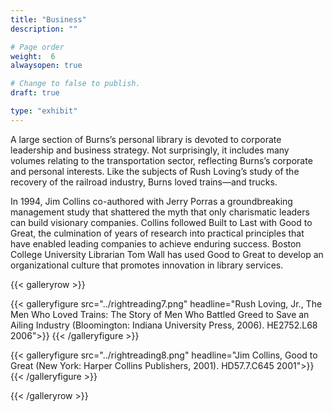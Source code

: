 ```yaml
---
title: "Business"
description: ""

# Page order
weight:  6
alwaysopen: true

# Change to false to publish.
draft: true

type: "exhibit"
---
```

A large section of Burns’s personal library is devoted to corporate leadership and business strategy. Not surprisingly, it includes many volumes relating to the transportation sector, reflecting Burns’s corporate and personal interests. Like the subjects of Rush Loving’s study of the recovery of the railroad industry, Burns loved trains—and trucks.

In 1994, Jim Collins co-authored with Jerry Porras a groundbreaking management study that shattered the myth that only charismatic leaders can build visionary companies. Collins followed Built to Last with Good to Great, the culmination of years of research into practical principles that have enabled leading companies to achieve enduring success. Boston College University Librarian Tom Wall has used Good to Great to develop an organizational culture that promotes innovation in library services.

{{< galleryrow >}}

{{< galleryfigure src="../rightreading7.png"
           headline="Rush Loving, Jr., The Men Who Loved Trains: The Story of Men Who Battled Greed to Save an Ailing Industry (Bloomington: Indiana University Press, 2006). HE2752.L68 2006">}}
{{< /galleryfigure >}}

{{< galleryfigure src="../rightreading8.png"
           headline="Jim Collins, Good to Great (New York: Harper Collins Publishers, 2001). HD57.7.C645 2001">}}
{{< /galleryfigure >}}

{{< /galleryrow >}}
